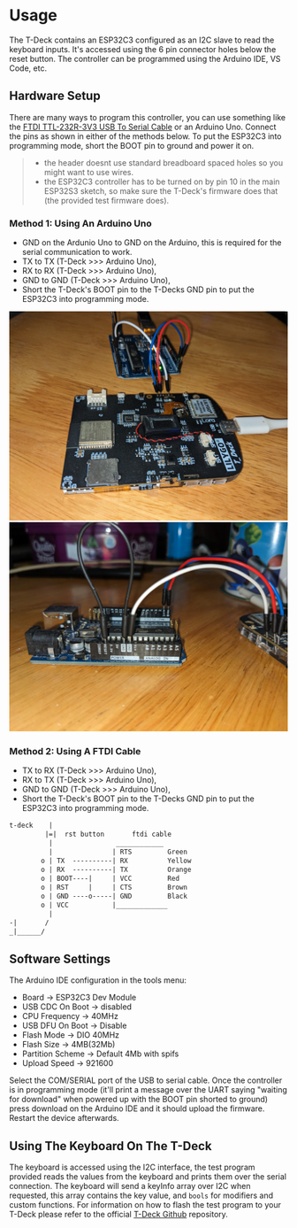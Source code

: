 # Usage

The T-Deck contains an ESP32C3 configured as an I2C slave to read the keyboard inputs. It's accessed using the 6 pin connector holes below the reset button. The controller can be programmed using the Arduino IDE, VS Code, etc.

## Hardware Setup
There are many ways to program this controller, you can use something like the [FTDI TTL-232R-3V3 USB To Serial Cable](https://ftdichip.com/products/ttl-232r-3v3/) or an Arduino Uno. Connect the pins as shown in either of the methods below. To put the ESP32C3 into programming mode, short the BOOT pin to ground and power it on. 

> - the header doesnt use standard breadboard spaced holes so you might want to use wires.
> - the ESP32C3 controller has to be turned on by pin 10 in the main ESP32S3 sketch, so make sure the T-Deck's firmware does that (the provided test firmware does).

### Method 1: Using An Arduino Uno

- GND on the Ardunio Uno to GND on the Arduino, this is required for the serial communication to work.
- TX to TX (T-Deck >>> Arduino Uno), 
- RX to RX (T-Deck >>> Arduino Uno), 
- GND to GND (T-Deck >>> Arduino Uno),
- Short the T-Deck's BOOT pin to the T-Decks GND pin to put the ESP32C3 into programming mode.

![Wiring Picture 1](images/pic1.jpg)
![Wiring Picture 2](images/pic2.jpg)

### Method 2: Using A FTDI Cable

- TX to RX (T-Deck >>> Arduino Uno),
- RX to TX (T-Deck >>> Arduino Uno),
- GND to GND (T-Deck >>> Arduino Uno),
- Short the T-Deck's BOOT pin to the T-Decks GND pin to put the ESP32C3 into programming mode.

```
t-deck    |
         |=|  rst button       ftdi cable
          |                ____________
          |               | RTS         Green
        o | TX  ----------| RX          Yellow
        o | RX  ----------| TX          Orange
        o | BOOT----|     | VCC         Red
        o | RST     |     | CTS         Brown
        o | GND ----o-----| GND         Black
        o | VCC           |_____________
          |             
-|       /
_|______/

```

## Software Settings

The Arduino IDE configuration in the tools menu:

 - Board -> ESP32C3 Dev Module
 - USB CDC On Boot -> disabled
 - CPU Frequency -> 40MHz
 - USB DFU On Boot -> Disable
 - Flash Mode -> DIO 40MHz
 - Flash Size -> 4MB(32Mb)
 - Partition Scheme -> Default 4Mb with spifs
 - Upload Speed -> 921600

Select the COM/SERIAL port of the USB to serial cable. Once the controller is in programming mode (it'll print a message over the UART saying "waiting for download" when powered up with the BOOT pin shorted to ground) press download on the Arduino IDE and it should upload the firmware. Restart the device afterwards.

## Using The Keyboard On The T-Deck

The keyboard is accessed using the I2C interface, the test program provided reads the values from the keyboard and prints them over the serial connection. The keyboard will send a keyInfo array over I2C when requested, this array contains the key value, and `bools` for modifiers and custom functions. For information on how to flash the test program to your T-Deck please refer to the official [T-Deck Github](https://github.com/Xinyuan-LilyGO/T-Deck) repository.
